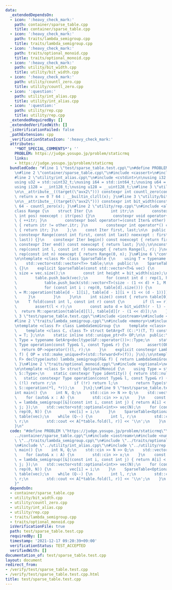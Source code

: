 ```yaml
---
data:
  _extendedDependsOn:
  - icon: ':heavy_check_mark:'
    path: container/sparse_table.cpp
    title: container/sparse_table.cpp
  - icon: ':heavy_check_mark:'
    path: traits/lambda_semigroup.cpp
    title: traits/lambda_semigroup.cpp
  - icon: ':heavy_check_mark:'
    path: traits/optional_monoid.cpp
    title: traits/optional_monoid.cpp
  - icon: ':heavy_check_mark:'
    path: utility/bit_width.cpp
    title: utility/bit_width.cpp
  - icon: ':heavy_check_mark:'
    path: utility/countl_zero.cpp
    title: utility/countl_zero.cpp
  - icon: ':question:'
    path: utility/int_alias.cpp
    title: utility/int_alias.cpp
  - icon: ':question:'
    path: utility/rep.cpp
    title: utility/rep.cpp
  _extendedRequiredBy: []
  _extendedVerifiedWith: []
  _isVerificationFailed: false
  _pathExtension: cpp
  _verificationStatusIcon: ':heavy_check_mark:'
  attributes:
    '*NOT_SPECIAL_COMMENTS*': ''
    PROBLEM: https://judge.yosupo.jp/problem/staticrmq
    links:
    - https://judge.yosupo.jp/problem/staticrmq
  bundledCode: "#line 1 \"test/sparse_table.test.cpp\"\n#define PROBLEM \"https://judge.yosupo.jp/problem/staticrmq\"\
    \n#line 2 \"container/sparse_table.cpp\"\n#include <cassert>\n#include <vector>\n\
    #line 2 \"utility/int_alias.cpp\"\n#include <cstdint>\n\nusing i32 = std::int32_t;\n\
    using u32 = std::uint32_t;\nusing i64 = std::int64_t;\nusing u64 = std::uint64_t;\n\
    using i128 = __int128_t;\nusing u128 = __uint128_t;\n#line 3 \"utility/countl_zero.cpp\"\
    \n\n__attribute__((target(\"avx2\"))) constexpr int countl_zero(const u64 x) {\
    \ return x == 0 ? 64 : __builtin_clzll(x); }\n#line 3 \"utility/bit_width.cpp\"\
    \n\n__attribute__((target(\"avx2\"))) constexpr int bit_width(const u64 x) { return\
    \ 64 - countl_zero(x); }\n#line 2 \"utility/rep.cpp\"\n#include <algorithm>\n\n\
    class Range {\n    struct Iter {\n        int itr;\n        constexpr Iter(const\
    \ int pos) noexcept : itr(pos) {}\n        constexpr void operator++() noexcept\
    \ { ++itr; }\n        constexpr bool operator!=(const Iter& other) const noexcept\
    \ { return itr != other.itr; }\n        constexpr int operator*() const noexcept\
    \ { return itr; }\n    };\n    const Iter first, last;\n\n  public:\n    explicit\
    \ constexpr Range(const int first, const int last) noexcept : first(first), last(std::max(first,\
    \ last)) {}\n    constexpr Iter begin() const noexcept { return first; }\n   \
    \ constexpr Iter end() const noexcept { return last; }\n};\n\nconstexpr Range\
    \ rep(const int l, const int r) noexcept { return Range(l, r); }\nconstexpr Range\
    \ rep(const int n) noexcept { return Range(0, n); }\n#line 6 \"container/sparse_table.cpp\"\
    \n\ntemplate <class M> class SparseTable {\n    using T = typename M::Type;\n\
    \    std::vector<std::vector<T>> table;\n\n  public:\n    SparseTable() : SparseTable(std::vector<T>())\
    \ {}\n    explicit SparseTable(const std::vector<T>& vec) {\n        const int\
    \ size = vec.size();\n        const int height = bit_width(size);\n        table.reserve(height);\n\
    \        table.push_back(vec);\n        for (const int d : rep(1, height)) {\n\
    \            table.push_back(std::vector<T>(size - (1 << d) + 1, M::identity()));\n\
    \            for (const int i : rep(0, table[d].size())) {\n                table[d][i]\
    \ = M::operation(table[d - 1][i], table[d - 1][i + (1 << (d - 1))]);\n       \
    \     }\n        }\n    }\n\n    int size() const { return table[0].size(); }\n\
    \n    T fold(const int l, const int r) const {\n        if (l == r) return M::identity();\n\
    \        assert(l < r);\n        const auto d = bit_width(r - l) - 1;\n      \
    \  return M::operation(table[d][l], table[d][r - (1 << d)]);\n    }\n};\n#line\
    \ 3 \"test/sparse_table.test.cpp\"\n#include <iostream>\n#include <numeric>\n\
    #line 2 \"traits/lambda_semigroup.cpp\"\n#include <memory>\n#include <utility>\n\
    \ntemplate <class F> class LambdaSemiGroup {\n    template <class> struct GetArg;\n\
    \    template <class C, class T> struct GetArg<T (C::*)(T, T) const> { using Type\
    \ = T; };\n\n    static inline std::unique_ptr<F> OP;\n\n  public:\n    using\
    \ Type = typename GetArg<decltype(&F::operator())>::Type;\n    static constexpr\
    \ Type operation(const Type& l, const Type& r) {\n        assert(OP);\n      \
    \  return OP->operator()(l, r);\n    }\n    explicit constexpr LambdaSemiGroup(F&&\
    \ f) { OP = std::make_unique<F>(std::forward<F>(f)); }\n};\n\ntemplate <class\
    \ F> decltype(auto) lambda_semigroup(F&& f) { return LambdaSemiGroup<F>(std::forward<F>(f));\
    \ }\n#line 2 \"traits/optional_monoid.cpp\"\n#include <optional>\n#line 4 \"traits/optional_monoid.cpp\"\
    \n\ntemplate <class S> struct OptionalMonoid {\n    using Type = std::optional<typename\
    \ S::Type>;\n    static constexpr Type identity() { return std::nullopt; }\n \
    \   static constexpr Type operation(const Type& l, const Type& r) {\n        if\
    \ (!l) return r;\n        if (!r) return l;\n        return Type(std::in_place,\
    \ S::operation(*l, *r));\n    }\n};\n#line 9 \"test/sparse_table.test.cpp\"\n\n\
    int main() {\n    int N, Q;\n    std::cin >> N >> Q;\n    std::vector<u32> A(N);\n\
    \    for (auto& x : A) {\n        std::cin >> x;\n    }\n    const auto sg_instance\
    \ = lambda_semigroup([&](const int i, const int j) { return A[i] < A[j] ? i :\
    \ j; });\n    std::vector<std::optional<int>> vec(N);\n    for (const auto i :\
    \ rep(0, N)) {\n        vec[i] = i;\n    }\n    SparseTable<OptionalMonoid<decltype(sg_instance)>>\
    \ table(vec);\n    while (Q--) {\n        int l, r;\n        std::cin >> l >>\
    \ r;\n        std::cout << A[*table.fold(l, r)] << '\\n';\n    }\n    return 0;\n\
    }\n"
  code: "#define PROBLEM \"https://judge.yosupo.jp/problem/staticrmq\"\n#include \"\
    ../container/sparse_table.cpp\"\n#include <iostream>\n#include <numeric>\n#include\
    \ \"../traits/lambda_semigroup.cpp\"\n#include \"../traits/optional_monoid.cpp\"\
    \n#include \"../utility/int_alias.cpp\"\n#include \"../utility/rep.cpp\"\n\nint\
    \ main() {\n    int N, Q;\n    std::cin >> N >> Q;\n    std::vector<u32> A(N);\n\
    \    for (auto& x : A) {\n        std::cin >> x;\n    }\n    const auto sg_instance\
    \ = lambda_semigroup([&](const int i, const int j) { return A[i] < A[j] ? i :\
    \ j; });\n    std::vector<std::optional<int>> vec(N);\n    for (const auto i :\
    \ rep(0, N)) {\n        vec[i] = i;\n    }\n    SparseTable<OptionalMonoid<decltype(sg_instance)>>\
    \ table(vec);\n    while (Q--) {\n        int l, r;\n        std::cin >> l >>\
    \ r;\n        std::cout << A[*table.fold(l, r)] << '\\n';\n    }\n    return 0;\n\
    }"
  dependsOn:
  - container/sparse_table.cpp
  - utility/bit_width.cpp
  - utility/countl_zero.cpp
  - utility/int_alias.cpp
  - utility/rep.cpp
  - traits/lambda_semigroup.cpp
  - traits/optional_monoid.cpp
  isVerificationFile: true
  path: test/sparse_table.test.cpp
  requiredBy: []
  timestamp: '2021-12-17 09:20:39+09:00'
  verificationStatus: TEST_ACCEPTED
  verifiedWith: []
documentation_of: test/sparse_table.test.cpp
layout: document
redirect_from:
- /verify/test/sparse_table.test.cpp
- /verify/test/sparse_table.test.cpp.html
title: test/sparse_table.test.cpp
---
```

